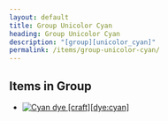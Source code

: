 ```yaml
---
layout: default
title: Group Unicolor Cyan
heading: Group Unicolor Cyan
description: "[group][unicolor_cyan]"
permalink: /items/group-unicolor-cyan/
---
```



## Items in Group

<ul class="list-items">
    <li><a href="{{site.baseurl}}/items/dye-cyan/"><img src="{{site.baseurl}}/assets/img/items/textures/dye_cyan.png" data-toggle="tooltip" title="Cyan dye [craft][dye:cyan]"></a></li>
</ul>
